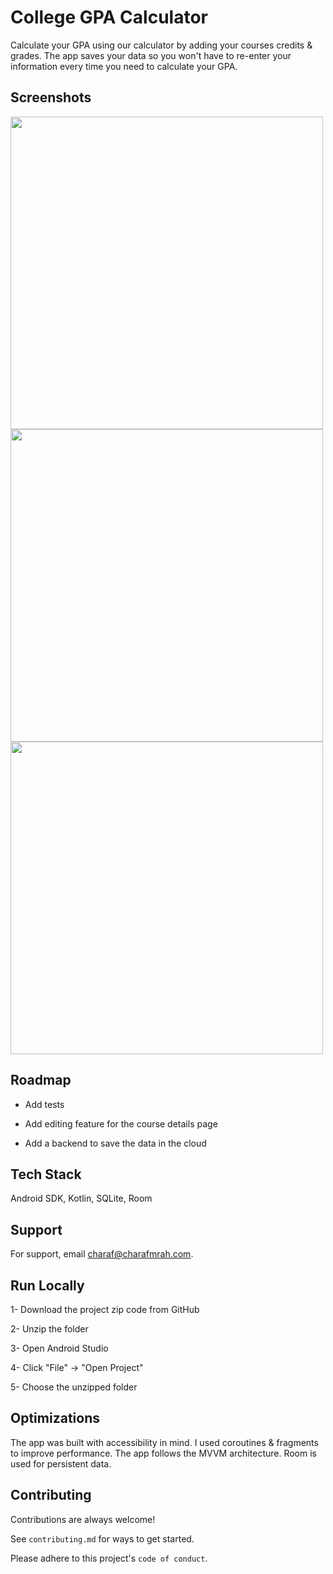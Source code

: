 
# College GPA Calculator

Calculate your GPA using our calculator by adding your courses credits & grades. The app saves your data so you won't have to re-enter your information every time you need to calculate your GPA.


## Screenshots

<p>
   <img src="https://user-images.githubusercontent.com/20629020/136551803-991bc241-92f9-44d1-9753-bd1545b34863.png" height="500" >
   <img src="https://user-images.githubusercontent.com/20629020/136551822-397ea716-d50a-4f90-bb7c-d5ed762b7e89.png" height="500" >
   <img src="https://user-images.githubusercontent.com/20629020/136551823-9c46d1ee-852b-4e6c-83f2-bff91742a1e2.png" height="500" >
</p>
    
## Roadmap

- Add tests

- Add editing feature for the course details page

- Add a backend to save the data in the cloud

  
## Tech Stack

Android SDK, Kotlin, SQLite, Room
  
## Support

For support, email charaf@charafmrah.com.

## Run Locally

1- Download the project zip code from GitHub

2- Unzip the folder

3- Open Android Studio

4- Click "File" -> "Open Project"

5- Choose the unzipped folder
  
## Optimizations

The app was built with accessibility in mind. I used coroutines & fragments to improve performance. The app follows the MVVM architecture. Room is used for persistent data.
  
## Contributing

Contributions are always welcome!

See `contributing.md` for ways to get started.

Please adhere to this project's `code of conduct`.
